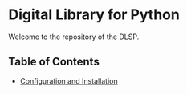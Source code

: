 # Digital Library for Python
Welcome to the repository of the DLSP.

## Table of Contents
* [Configuration and Installation](https://github.com/hkamran80/digital_library/wiki/Configuration)

